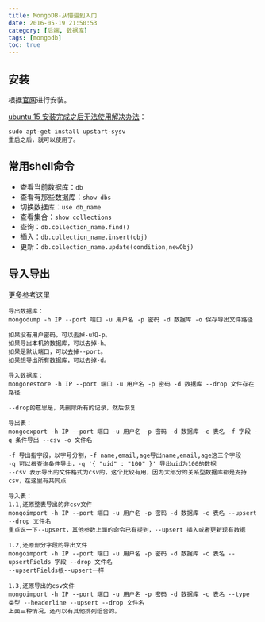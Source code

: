 ```yaml
---
title: MongoDB-从懵逼到入门
date: 2016-05-19 21:50:53
category: [后端, 数据库]
tags: [mongodb]
toc: true
---
```

## 安装
根据[官网](https://docs.mongodb.com/manual/installation/)进行安装。

[ubuntu 15 安装完成之后无法使用解决办法](http://askubuntu.com/questions/617097/mongodb-2-6-does-not-start-on-ubuntu-15-04)：
```
sudo apt-get install upstart-sysv
重启之后，就可以使用了。
```
## 常用shell命令
- 查看当前数据库：`db`
- 查看有那些数据库：`show dbs`
- 切换数据库：`use db_name`
- 查看集合：`show collections`
- 查询：`db.collection_name.find()`
- 插入：`db.collection_name.insert(obj)`
- 更新：`db.collection_name.update(condition,newObj)`

## 导入导出
[更多参考这里](http://www.jb51.net/article/52498.htm)

```
导出数据库：
mongodump -h IP --port 端口 -u 用户名 -p 密码 -d 数据库 -o 保存导出文件路径

如果没有用户密码，可以去掉-u和-p。
如果导出本机的数据库，可以去掉-h。
如果是默认端口，可以去掉--port。
如果想导出所有数据库，可以去掉-d。

导入数据库：
mongorestore -h IP --port 端口 -u 用户名 -p 密码 -d 数据库 --drop 文件存在路径

--drop的意思是，先删除所有的记录，然后恢复

导出表：
mongoexport -h IP --port 端口 -u 用户名 -p 密码 -d 数据库 -c 表名 -f 字段 -q 条件导出 --csv -o 文件名

-f 导出指字段，以字号分割，-f name,email,age导出name,email,age这三个字段
-q 可以根查询条件导出，-q '{ "uid" : "100" }' 导出uid为100的数据
--csv 表示导出的文件格式为csv的，这个比较有用，因为大部分的关系型数据库都是支持csv，在这里有共同点

导入表：
1.1,还原整表导出的非csv文件
mongoimport -h IP --port 端口 -u 用户名 -p 密码 -d 数据库 -c 表名 --upsert --drop 文件名  
重点说一下--upsert，其他参数上面的命令已有提到，--upsert 插入或者更新现有数据

1.2,还原部分字段的导出文件
mongoimport -h IP --port 端口 -u 用户名 -p 密码 -d 数据库 -c 表名 --upsertFields 字段 --drop 文件名  
--upsertFields根--upsert一样

1.3,还原导出的csv文件
mongoimport -h IP --port 端口 -u 用户名 -p 密码 -d 数据库 -c 表名 --type 类型 --headerline --upsert --drop 文件名  
上面三种情况，还可以有其他排列组合的。

```
